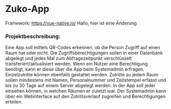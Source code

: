 # Zuko-App

Framework: https://vue-native.io/
Hallo, hier ist eine Änderung

### Projektbeschreibung:
Eine App soll mittels QR-Codes erkennen, ob die Person Zugriff auf einen Raum hat oder nicht. Die Zugriffsberechtigungen sollen in einer Datenbank abgelegt und jedes Mal zum Abfragezeitpunkt verschlüsselt transferiert/aktualisiert werden. Wenn ein Nutzer eine Berechtigung benötigt, kann er
diese über die App beim Systemadmin erfragen. Einzelzutritte können ebenfalls gestattet werden. Zutritte zu jedem Raum sollen mindestens mit Namen, Personalnummer und Zeitstempel erfasst und bis zu 30 Tage auf einem Server abgelegt werden. In der App soll jeder einsehen können, in welchen Räumen er zuletzt war. Der Systemadmin kann über ein Webinterface auf den Zutrittsverlauf
zugreifen und Berechtigungen erteilen.
